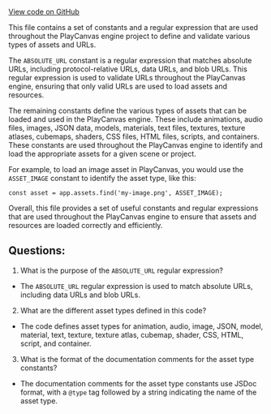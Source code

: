 [View code on GitHub](https://github.com/playcanvas/engine/src/framework/asset/constants.js)

This file contains a set of constants and a regular expression that are used throughout the PlayCanvas engine project to define and validate various types of assets and URLs.

The `ABSOLUTE_URL` constant is a regular expression that matches absolute URLs, including protocol-relative URLs, data URLs, and blob URLs. This regular expression is used to validate URLs throughout the PlayCanvas engine, ensuring that only valid URLs are used to load assets and resources.

The remaining constants define the various types of assets that can be loaded and used in the PlayCanvas engine. These include animations, audio files, images, JSON data, models, materials, text files, textures, texture atlases, cubemaps, shaders, CSS files, HTML files, scripts, and containers. These constants are used throughout the PlayCanvas engine to identify and load the appropriate assets for a given scene or project.

For example, to load an image asset in PlayCanvas, you would use the `ASSET_IMAGE` constant to identify the asset type, like this:

```
const asset = app.assets.find('my-image.png', ASSET_IMAGE);
```

Overall, this file provides a set of useful constants and regular expressions that are used throughout the PlayCanvas engine to ensure that assets and resources are loaded correctly and efficiently.
## Questions: 
 1. What is the purpose of the `ABSOLUTE_URL` regular expression?
- The `ABSOLUTE_URL` regular expression is used to match absolute URLs, including data URLs and blob URLs.

2. What are the different asset types defined in this code?
- The code defines asset types for animation, audio, image, JSON, model, material, text, texture, texture atlas, cubemap, shader, CSS, HTML, script, and container.

3. What is the format of the documentation comments for the asset type constants?
- The documentation comments for the asset type constants use JSDoc format, with a `@type` tag followed by a string indicating the name of the asset type.